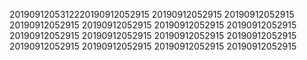 2019091205312220190912052915
20190912052915
20190912052915
20190912052915
20190912052915
20190912052915
20190912052915
20190912052915
20190912052915
20190912052915
20190912052915
20190912052915
20190912052915
20190912052915
20190912052915
